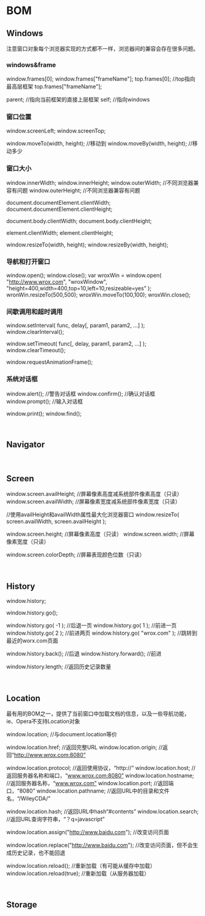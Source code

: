 # BOM


## Windows 

注意窗口对象每个浏览器实现的方式都不一样，浏览器间的兼容会存在很多问题。

### windows&frame

window.frames[0];
window.frames["frameName"];
top.frames[0]; //top指向最高层框架
top.frames["frameName"];

parent; //指向当前框架的直接上层框架
self; //指向windows

### 窗口位置

window.screenLeft;
window.screenTop;

window.moveTo(width, height); //移动到
window.moveBy(width, height); //移动多少

### 窗口大小

window.innerWidth;
window.innerHeight;
window.outerWidth; //不同浏览器兼容有问题
window.outerHeight; //不同浏览器兼容有问题

document.documentElement.clientWidth;
document.documentElement.clientHeight;

document.body.clientWidth;
document.body.clientHeight;

element.clientWidth;
element.clientHeight;

window.resizeTo(width, height);
window.resizeBy(width, height);

### 导航和打开窗口

window.open();
window.close();
	var wroxWin = window.open( "http://www.wrox.com", "wroxWindow", "height=400,width=400,top=10,left=10,resizeable=yes" );
	wronWin.resizeTo(500,500);
	wroxWin.moveTo(100,100);
	wroxWin.close();

### 间歇调用和超时调用

window.setInterval( func, delay[, param1, param2, ...] );
window.clearInterval();

window.setTimeout( func[, delay, param1, param2, ...] );
window.clearTimeout();

window.requestAnimationFrame();

### 系统对话框

window.alert(); //警告对话框
window.confirm(); //确认对话框
window.prompt(); //输入对话框

window.print();
window.find();

<br/>

## Navigator

<br/>

## Screen

window.screen.availHeight; //屏幕像素高度减系统部件像素高度（只读）
window.screen.availWidth; //屏幕像素宽度减系统部件像素宽度（只读）

//使用availHeight和availWidth属性最大化浏览器窗口
window.resizeTo( screen.availWidth, screen.availHeight );

window.screen.height; //屏幕像素高度（只读）
window.screen.width; //屏幕像素宽度（只读）

window.screen.colorDepth; //屏幕表现颜色位数（只读）

<br/>

## History

window.history;

window.history.go();

window.history.go( -1 ); //后退一页
window.history.go( 1 ); //前进一页
window.histoty.go( 2 ); //前进两页
window.history.go( "wrox.com" ); //跳转到最近的worx.com页面

window.history.back(); //后退
window.history.forward(); //前进

window.history.length; //返回历史记录数量

<br/>

## Location 

最有用的BOM之一，提供了当前窗口中加载文档的信息，以及一些导航功能，ie、Opera不支持Location对象


window.location; //与document.location等价

window.location.href; //返回完整URL
window.location.origin; //返回“http://www.wrox.com:8080”

window.location.protocol; //返回使用协议，“http://”
window.location.host; //返回服务器名称和端口，“www.wrox.com:8080”
window.location.hostname; //返回服务器名称，“www.wrox.com”
window.location.port; //返回端口，“8080”
window.location.pathname; //返回URL中的目录和文件名，“/WileyCDA/”

window.location.hash; //返回URL中hash“#contents”
window.location.search; //返回URL查询字符串，“？q=javascript”


window.location.assign("http://www.baidu.com"); //改变访问页面

window.location.replace("http://www.baidu.com"); //改变访问页面，但不会生成历史记录，也不能回退

window.location.reload(); //重新加载（有可能从缓存中加载）
window.location.reload(true); //重新加载（从服务器加载）

<br/>

## Storage




